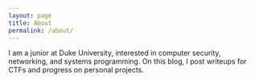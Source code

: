 ```yaml
---
layout: page
title: About
permalink: /about/
---
```

I am a junior at Duke University, interested in computer security, networking, and systems programming. On this blog, I post writeups for CTFs and progress on personal projects. 
